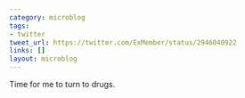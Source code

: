 ```yaml
---
category: microblog
tags:
- twitter
tweet_url: https://twitter.com/ExMember/status/2946040922
links: []
layout: microblog
---
```

Time for me to turn to drugs.
